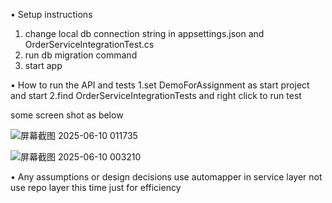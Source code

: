• Setup instructions
1. change local db connection string in appsettings.json and OrderServiceIntegrationTest.cs
2. run db migration command
3. start app

• How to run the API and tests
1.set DemoForAssignment as start project and start
2.find OrderServiceIntegrationTests and right click to run test

some screen shot as below

![屏幕截图 2025-06-10 011735](https://github.com/user-attachments/assets/90aa652c-d629-48d4-a9ec-d71761194844)

![屏幕截图 2025-06-10 003210](https://github.com/user-attachments/assets/05f20f9d-4974-4d3f-a3d7-037d069837e5)

• Any assumptions or design decisions
use automapper in service layer
not use repo layer this time just for efficiency
